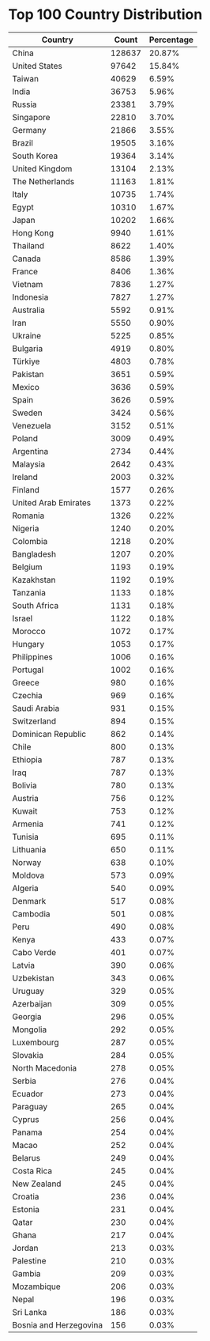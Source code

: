 # Top 100 Country Distribution
| Country | Count | Percentage |
|----|----|----|
| China | 128637 | 20.87% |
| United States | 97642 | 15.84% |
| Taiwan | 40629 | 6.59% |
| India | 36753 | 5.96% |
| Russia | 23381 | 3.79% |
| Singapore | 22810 | 3.70% |
| Germany | 21866 | 3.55% |
| Brazil | 19505 | 3.16% |
| South Korea | 19364 | 3.14% |
| United Kingdom | 13104 | 2.13% |
| The Netherlands | 11163 | 1.81% |
| Italy | 10735 | 1.74% |
| Egypt | 10310 | 1.67% |
| Japan | 10202 | 1.66% |
| Hong Kong | 9940 | 1.61% |
| Thailand | 8622 | 1.40% |
| Canada | 8586 | 1.39% |
| France | 8406 | 1.36% |
| Vietnam | 7836 | 1.27% |
| Indonesia | 7827 | 1.27% |
| Australia | 5592 | 0.91% |
| Iran | 5550 | 0.90% |
| Ukraine | 5225 | 0.85% |
| Bulgaria | 4919 | 0.80% |
| Türkiye | 4803 | 0.78% |
| Pakistan | 3651 | 0.59% |
| Mexico | 3636 | 0.59% |
| Spain | 3626 | 0.59% |
| Sweden | 3424 | 0.56% |
| Venezuela | 3152 | 0.51% |
| Poland | 3009 | 0.49% |
| Argentina | 2734 | 0.44% |
| Malaysia | 2642 | 0.43% |
| Ireland | 2003 | 0.32% |
| Finland | 1577 | 0.26% |
| United Arab Emirates | 1373 | 0.22% |
| Romania | 1326 | 0.22% |
| Nigeria | 1240 | 0.20% |
| Colombia | 1218 | 0.20% |
| Bangladesh | 1207 | 0.20% |
| Belgium | 1193 | 0.19% |
| Kazakhstan | 1192 | 0.19% |
| Tanzania | 1133 | 0.18% |
| South Africa | 1131 | 0.18% |
| Israel | 1122 | 0.18% |
| Morocco | 1072 | 0.17% |
| Hungary | 1053 | 0.17% |
| Philippines | 1006 | 0.16% |
| Portugal | 1002 | 0.16% |
| Greece | 980 | 0.16% |
| Czechia | 969 | 0.16% |
| Saudi Arabia | 931 | 0.15% |
| Switzerland | 894 | 0.15% |
| Dominican Republic | 862 | 0.14% |
| Chile | 800 | 0.13% |
| Ethiopia | 787 | 0.13% |
| Iraq | 787 | 0.13% |
| Bolivia | 780 | 0.13% |
| Austria | 756 | 0.12% |
| Kuwait | 753 | 0.12% |
| Armenia | 741 | 0.12% |
| Tunisia | 695 | 0.11% |
| Lithuania | 650 | 0.11% |
| Norway | 638 | 0.10% |
| Moldova | 573 | 0.09% |
| Algeria | 540 | 0.09% |
| Denmark | 517 | 0.08% |
| Cambodia | 501 | 0.08% |
| Peru | 490 | 0.08% |
| Kenya | 433 | 0.07% |
| Cabo Verde | 401 | 0.07% |
| Latvia | 390 | 0.06% |
| Uzbekistan | 343 | 0.06% |
| Uruguay | 329 | 0.05% |
| Azerbaijan | 309 | 0.05% |
| Georgia | 296 | 0.05% |
| Mongolia | 292 | 0.05% |
| Luxembourg | 287 | 0.05% |
| Slovakia | 284 | 0.05% |
| North Macedonia | 278 | 0.05% |
| Serbia | 276 | 0.04% |
| Ecuador | 273 | 0.04% |
| Paraguay | 265 | 0.04% |
| Cyprus | 256 | 0.04% |
| Panama | 254 | 0.04% |
| Macao | 252 | 0.04% |
| Belarus | 249 | 0.04% |
| Costa Rica | 245 | 0.04% |
| New Zealand | 245 | 0.04% |
| Croatia | 236 | 0.04% |
| Estonia | 231 | 0.04% |
| Qatar | 230 | 0.04% |
| Ghana | 217 | 0.04% |
| Jordan | 213 | 0.03% |
| Palestine | 210 | 0.03% |
| Gambia | 209 | 0.03% |
| Mozambique | 206 | 0.03% |
| Nepal | 196 | 0.03% |
| Sri Lanka | 186 | 0.03% |
| Bosnia and Herzegovina | 156 | 0.03% |
